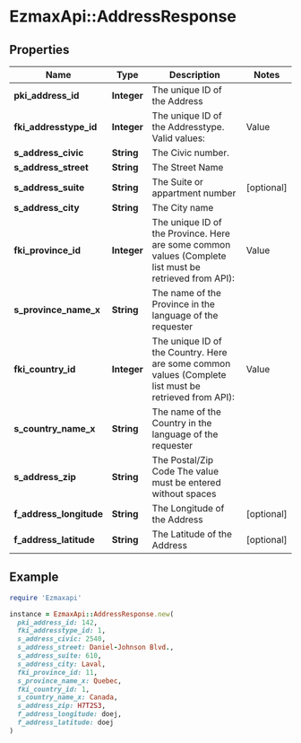 # EzmaxApi::AddressResponse

## Properties

| Name | Type | Description | Notes |
| ---- | ---- | ----------- | ----- |
| **pki_address_id** | **Integer** | The unique ID of the Address |  |
| **fki_addresstype_id** | **Integer** | The unique ID of the Addresstype.  Valid values:  |Value|Description| |-|-| |1|Office| |2|Home| |3|Real Estate Invoice| |4|Invoicing| |5|Shipping| |  |
| **s_address_civic** | **String** | The Civic number. |  |
| **s_address_street** | **String** | The Street Name |  |
| **s_address_suite** | **String** | The Suite or appartment number | [optional] |
| **s_address_city** | **String** | The City name |  |
| **fki_province_id** | **Integer** | The unique ID of the Province.  Here are some common values (Complete list must be retrieved from API):  |Value|Description| |-|-| |1|(Canada) Alberta |2|(Canada) British Columbia| |3|(Canada) Manitoba| |3|(Canada) Manitoba| |4|(Canada) New Brunswick| |5|(Canada) Newfoundland| |6|(Canada) Northwest Territories| |7|(Canada) Nova Scotia| |8|(Canada) Nunavut| |9|(Canada) Ontario| |10|(Canada) Prince Edward Island| |11|(Canada) Quebec| |12|(Canada) Saskatchewan| |13|(Canada) Yukon| |14|(United-States) Alabama| |15|(United-States) Alaska| |16|(United-States) Arizona| |17|(United-States) Arkansas| |18|(United-States) California| |19|(United-States) Colorado| |20|(United-States) Connecticut| |21|(United-States) Delaware| |22|(United-States) District of Columbia| |23|(United-States) Florida| |24|(United-States) Georgia| |25|(United-States) Hawaii| |26|(United-States) Idaho| |27|(United-States) Illinois| |28|(United-States) Indiana| |29|(United-States) Iowa| |30|(United-States) Kansas| |31|(United-States) Kentucky| |32|(United-States) Louisiane| |33|(United-States) Maine| |34|(United-States) Maryland| |35|(United-States) Massachusetts| |36|(United-States) Michigan| |37|(United-States) Minnesota| |38|(United-States) Mississippi| |39|(United-States) Missouri| |40|(United-States) Montana| |41|(United-States) Nebraska| |42|(United-States) Nevada| |43|(United-States) New Hampshire| |44|(United-States) New Jersey| |45|(United-States) New Mexico| |46|(United-States) New York| |47|(United-States) North Carolina| |48|(United-States) North Dakota| |49|(United-States) Ohio| |50|(United-States) Oklahoma| |51|(United-States) Oregon| |52|(United-States) Pennsylvania| |53|(United-States) Rhode Island| |54|(United-States) South Carolina| |55|(United-States) South Dakota| |56|(United-States) Tennessee| |57|(United-States) Texas| |58|(United-States) Utah| |60|(United-States) Vermont| |59|(United-States) Virginia| |61|(United-States) Washington| |62|(United-States) West Virginia| |63|(United-States) Wisconsin| |64|(United-States) Wyoming| |  |
| **s_province_name_x** | **String** | The name of the Province in the language of the requester |  |
| **fki_country_id** | **Integer** | The unique ID of the Country.  Here are some common values (Complete list must be retrieved from API):  |Value|Description| |-|-| |1|Canada| |2|United-States| |  |
| **s_country_name_x** | **String** | The name of the Country in the language of the requester |  |
| **s_address_zip** | **String** | The Postal/Zip Code  The value must be entered without spaces |  |
| **f_address_longitude** | **String** | The Longitude of the Address | [optional] |
| **f_address_latitude** | **String** | The Latitude of the Address | [optional] |

## Example

```ruby
require 'Ezmaxapi'

instance = EzmaxApi::AddressResponse.new(
  pki_address_id: 142,
  fki_addresstype_id: 1,
  s_address_civic: 2540,
  s_address_street: Daniel-Johnson Blvd.,
  s_address_suite: 610,
  s_address_city: Laval,
  fki_province_id: 11,
  s_province_name_x: Quebec,
  fki_country_id: 1,
  s_country_name_x: Canada,
  s_address_zip: H7T2S3,
  f_address_longitude: doej,
  f_address_latitude: doej
)
```

